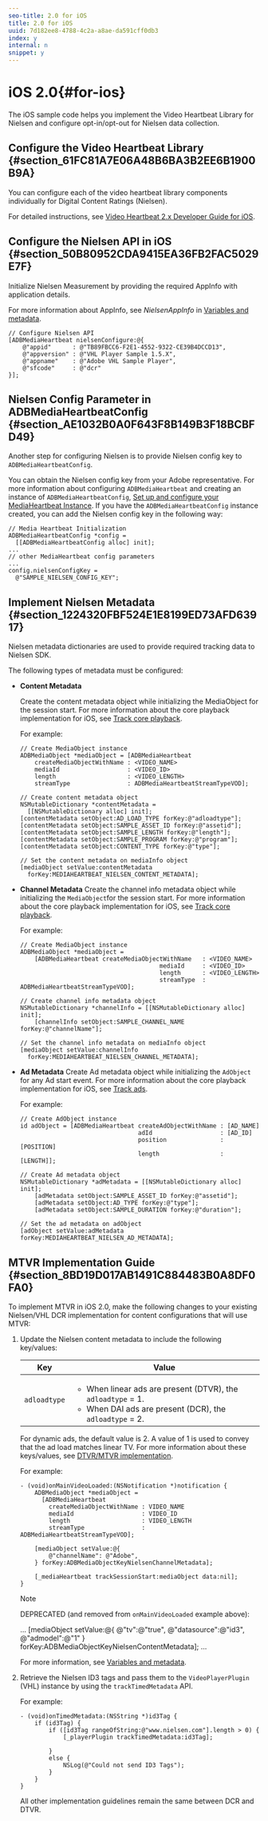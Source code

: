 ```yaml
---
seo-title: 2.0 for iOS
title: 2.0 for iOS
uuid: 7d182ee8-4788-4c2a-a8ae-da591cff0db3
index: y
internal: n
snippet: y
---
```


# iOS 2.0{#for-ios}

The iOS sample code helps you implement the Video Heartbeat Library for Nielsen and configure opt-in/opt-out for Nielsen data collection.

## Configure the Video Heartbeat Library {#section_61FC81A7E06A48B6BA3B2EE6B1900B9A}

You can configure each of the video heartbeat library components individually for Digital Content Ratings (Nielsen).

For detailed instructions, see [Video Heartbeat 2.x Developer Guide for iOS](https://marketing.adobe.com/resources/help/en_US/sc/appmeasurement/hbvideo/ios_2.0/).

## Configure the Nielsen API in iOS {#section_50B80952CDA9415EA36FB2FAC5029E7F}

Initialize Nielsen Measurement by providing the required AppInfo with application details.

For more information about AppInfo, see *NielsenAppInfo* in [Variables and metadata](../../nielsen-partnership/dcr-vars-metadata.md). 

```
// Configure Nielsen API 
[ADBMediaHeartbeat nielsenConfigure:@{ 
    @"appid"      : @"TB89FBCC6-F2E1-4552-9322-CE39B4DCCD13", 
    @"appversion" : @"VHL Player Sample 1.5.X", 
    @"appname"    : @"Adobe VHL Sample Player", 
    @"sfcode"     : @"dcr" 
}];
```

## Nielsen Config Parameter in ADBMediaHeartbeatConfig {#section_AE1032B0A0F643F8B149B3F18BCBFD49}

Another step for configuring Nielsen is to provide Nielsen config key to `ADBMediaHeartbeatConfig`.

You can obtain the Nielsen config key from your Adobe representative. For more information about configuring `ADBMediaHeartbeat` and creating an instance of `ADBMediaHeartbeatConfig`, [Set up and configure your MediaHeartbeat Instance](https://marketing.adobe.com/resources/help/en_US/sc/appmeasurement/hbvideo/ios_2.0/t_vhl_set-up-vid-track-feat_ios.html). If you have the `ADBMediaHeartbeatConfig` instance created, you can add the Nielsen config key in the following way: 

```
// Media Heartbeat Initialization 
ADBMediaHeartbeatConfig *config =  
  [[ADBMediaHeartbeatConfig alloc] init]; 
... 
// other MediaHeartbeat config parameters 
... 
config.nielsenConfigKey =  
  @"SAMPLE_NIELSEN_CONFIG_KEY";
```

## Implement Nielsen Metadata {#section_1224320FBF524E1E8199ED73AFD63917}

Nielsen metadata dictionaries are used to provide required tracking data to Nielsen SDK.

The following types of metadata must be configured:

* **Content Metadata**

  Create the content metadata object while initializing the MediaObject for the session start. For more information about the core playback implementation for iOS, see [Track core playback](https://marketing.adobe.com/resources/help/en_US/sc/appmeasurement/hbvideo/ios_2.0/t_vhl_track-core-playback_ios.html).

  For example: 

  ```
  // Create MediaObject instance 
  ADBMediaObject *mediaObject = [ADBMediaHeartbeat  
      createMediaObjectWithName : <VIDEO_NAME> 
      mediaId                   : <VIDEO_ID> 
      length                    : <VIDEO_LENGTH> 
      streamType                : ADBMediaHeartbeatStreamTypeVOD]; 
   
  // Create content metadata object 
  NSMutableDictionary *contentMetadata =  
    [[NSMutableDictionary alloc] init]; 
  [contentMetadata setObject:AD_LOAD_TYPE forKey:@"adloadtype"]; 
  [contentMetadata setObject:SAMPLE_ASSET_ID forKey:@"assetid"]; 
  [contentMetadata setObject:SAMPLE_LENGTH forKey:@"length"]; 
  [contentMetadata setObject:SAMPLE_PROGRAM forKey:@"program"]; 
  [contentMetadata setObject:CONTENT_TYPE forKey:@"type"]; 
   
  // Set the content metadata on mediaInfo object 
  [mediaObject setValue:contentMetadata  
    forKey:MEDIAHEARTBEAT_NIELSEN_CONTENT_METADATA]; 
  
  ```

* **Channel Metadata** Create the channel info metadata object while initializing the `MediaObject`for the session start. For more information about the core playback implementation for iOS, see [Track core playback](https://marketing.adobe.com/resources/help/en_US/sc/appmeasurement/hbvideo/ios_2.0/t_vhl_track-core-playback_ios.html).

  For example: 

  ```
  // Create MediaObject instance 
  ADBMediaObject *mediaObject =  
      [ADBMediaHeartbeat createMediaObjectWithName   : <VIDEO_NAME> 
                                         mediaId     : <VIDEO_ID> 
                                         length      : <VIDEO_LENGTH> 
                                         streamType  : ADBMediaHeartbeatStreamTypeVOD]; 
   
  // Create channel info metadata object 
  NSMutableDictionary *channelInfo = [[NSMutableDictionary alloc] init]; 
      [channelInfo setObject:SAMPLE_CHANNEL_NAME forKey:@"channelName"]; 
   
  // Set the channel info metadata on mediaInfo object 
  [mediaObject setValue:channelInfo  
    forKey:MEDIAHEARTBEAT_NIELSEN_CHANNEL_METADATA];
  ```

* **Ad Metadata** Create Ad metadata object while initializing the `AdObject` for any Ad start event. For more information about the core playback implementation for iOS, see [Track ads](https://marketing.adobe.com/resources/help/en_US/sc/appmeasurement/hbvideo/ios_2.0/t_vhl_track-ads_ios.html).

  For example: 

  ```
  // Create AdObject instance 
  id adObject = [ADBMediaHeartbeat createAdObjectWithName : [AD_NAME] 
                                   adId                   : [AD_ID] 
                                   position               : [POSITION] 
                                   length                 : [LENGTH]]; 
   
  // Create Ad metadata object 
  NSMutableDictionary *adMetadata = [[NSMutableDictionary alloc] init]; 
      [adMetadata setObject:SAMPLE_ASSET_ID forKey:@"assetid"]; 
      [adMetadata setObject:AD_TYPE forKey:@"type"]; 
      [adMetadata setObject:SAMPLE_DURATION forKey:@"duration"]; 
   
  // Set the ad metadata on adObject 
  [adObject setValue:adMetadata forKey:MEDIAHEARTBEAT_NIELSEN_AD_METADATA];
  ```

## MTVR Implementation Guide {#section_8BD19D017AB1491C884483B0A8DF0FA0}

To implement MTVR in iOS 2.0, make the following changes to your existing Nielsen/VHL DCR implementation for content configurations that will use MTVR:

1. Update the Nielsen content metadata to include the following key/values:

   | Key | Value |
   | --- | --- |
   | `adloadtype` | <ul> <li>When linear ads are present (DTVR), the `adloadtype` = 1.  </li> <li>When DAI ads are present (DCR), the `adloadtype` = 2.  </li> </ul> | 

   For dynamic ads, the default value is 2. A value of 1 is used to convey that the ad load matches linear TV. For more information about these keys/values, see [DTVR/MTVR implementation](../../nielsen-partnership/dcr-impl/dcr-dtvr.md).

   For example: 

   ```
   - (void)onMainVideoLoaded:(NSNotification *)notification { 
       ADBMediaObject *mediaObject =  
         [ADBMediaHeartbeat  
           createMediaObjectWithName : VIDEO_NAME 
           mediaId                   : VIDEO_ID 
           length                    : VIDEO_LENGTH 
           streamType                : ADBMediaHeartbeatStreamTypeVOD]; 
    
       [mediaObject setValue:@{ 
           @"channelName": @"Adobe", 
       } forKey:ADBMediaObjectKeyNielsenChannelMetadata]; 
    
       [_mediaHeartbeat trackSessionStart:mediaObject data:nil]; 
   }
   ```

   >[!NOTE]
   >
   >DEPRECATED (and removed from `onMainVideoLoaded` example above): 
      
   ... 
   [mediaObject setValue:@{ 
           @"tv":@"true", 
           @"datasource":@"id3", 
           @"admodel":@"1" 
       } 
       forKey:ADBMediaObjectKeyNielsenContentMetadata]; 
   ...

   For more information, see [Variables and metadata](../../nielsen-partnership/dcr-vars-metadata.md). 

1. Retrieve the Nielsen ID3 tags and pass them to the `VideoPlayerPlugin` (VHL) instance by using the `trackTimedMetadata` API.

   For example: 

   ```
   - (void)onTimedMetadata:(NSString *)id3Tag { 
       if (id3Tag) { 
           if ([id3Tag rangeOfString:@"www.nielsen.com"].length > 0) { 
               [_playerPlugin trackTimedMetadata:id3Tag]; 
                
           } 
           else { 
               NSLog(@"Could not send ID3 Tags"); 
           } 
       } 
   }
   ```

   All other implementation guidelines remain the same between DCR and DTVR.

